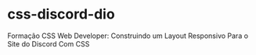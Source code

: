 # css-discord-dio
Formação CSS Web Developer: Construindo um Layout Responsivo Para o Site do Discord Com CSS
